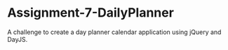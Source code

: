 # Assignment-7-DailyPlanner
A challenge to create a day planner calendar application using jQuery and DayJS.
